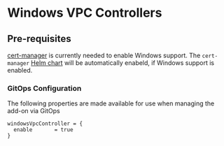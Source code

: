 # Windows VPC Controllers

## Pre-requisites

[cert-manager](https://cert-manager.io/) is currently needed to enable Windows support. The `cert-manager` [Helm chart](../cert-manager) will be automatically enabeld, if Windows support is enabled.

### GitOps Configuration 

The following properties are made available for use when managing the add-on via GitOps 

```
windowsVpcController = {
  enable       = true
}
```
